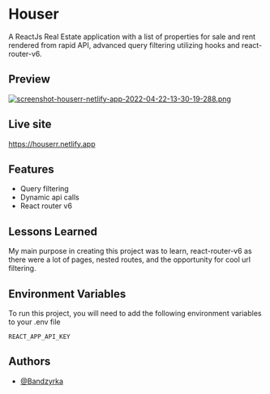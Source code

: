 
# Houser

A ReactJs Real Estate application with a list of properties for sale and rent rendered from rapid API, advanced query filtering utilizing hooks and react-router-v6.
## Preview

[![screenshot-houserr-netlify-app-2022-04-22-13-30-19-288.png](https://i.postimg.cc/k54ryVwP/screenshot-houserr-netlify-app-2022-04-22-13-30-19-288.png)](https://postimg.cc/v4pSYZp0)

## Live site

https://houserr.netlify.app


## Features

- Query filtering
- Dynamic api calls
- React router v6



## Lessons Learned

My main purpose in creating this project was to learn, react-router-v6 as there were a lot of pages, nested routes, and the opportunity for cool url filtering.
## Environment Variables

To run this project, you will need to add the following environment variables to your .env file

`REACT_APP_API_KEY`




## Authors

- [@Bandzyrka](https://www.github.com/bandzyrka)

